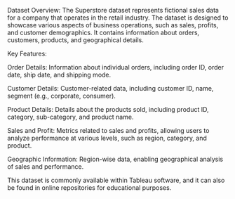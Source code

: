 Dataset Overview:
The Superstore dataset represents fictional sales data for a company that operates in the retail industry. The dataset is designed to showcase various aspects of business operations, such as sales, profits, and customer demographics. It contains information about orders, customers, products, and geographical details.

Key Features:

Order Details: Information about individual orders, including order ID, order date, ship date, and shipping mode.

Customer Details: Customer-related data, including customer ID, name, segment (e.g., corporate, consumer).

Product Details: Details about the products sold, including product ID, category, sub-category, and product name.

Sales and Profit: Metrics related to sales and profits, allowing users to analyze performance at various levels, such as region, category, and product.

Geographic Information: Region-wise data, enabling geographical analysis of sales and performance.

This dataset is commonly available within Tableau software, and it can also be found in online repositories for educational purposes.





